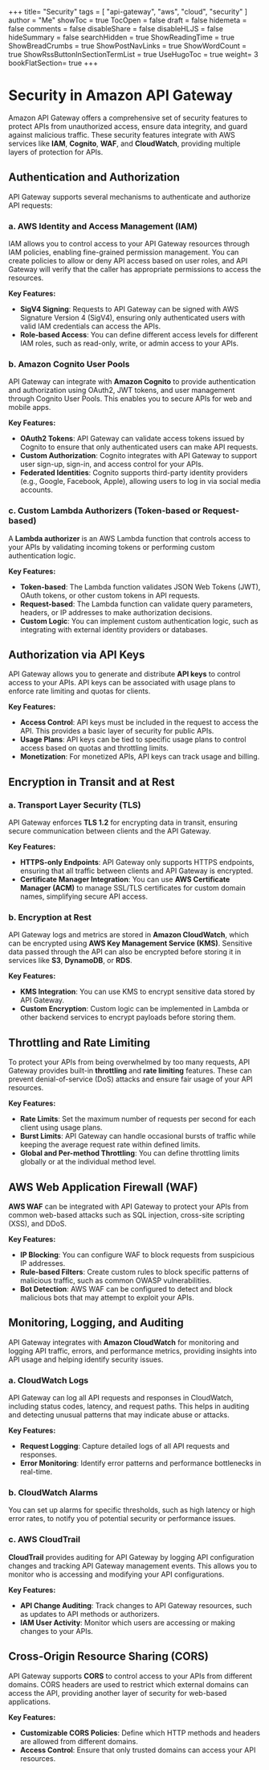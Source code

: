 +++
title= "Security"
tags = [ "api-gateway", "aws", "cloud", "security" ]
author = "Me"
showToc = true
TocOpen = false
draft = false
hidemeta = false
comments = false
disableShare = false
disableHLJS = false
hideSummary = false
searchHidden = true
ShowReadingTime = true
ShowBreadCrumbs = true
ShowPostNavLinks = true
ShowWordCount = true
ShowRssButtonInSectionTermList = true
UseHugoToc = true
weight= 3
bookFlatSection= true
+++

# Security in Amazon API Gateway

Amazon API Gateway offers a comprehensive set of security features to protect APIs from unauthorized access, ensure data integrity, and guard against malicious traffic. These security features integrate with AWS services like **IAM**, **Cognito**, **WAF**, and **CloudWatch**, providing multiple layers of protection for APIs.

## Authentication and Authorization

API Gateway supports several mechanisms to authenticate and authorize API requests:

### a. **AWS Identity and Access Management (IAM)**
IAM allows you to control access to your API Gateway resources through IAM policies, enabling fine-grained permission management. You can create policies to allow or deny API access based on user roles, and API Gateway will verify that the caller has appropriate permissions to access the resources.

**Key Features:**
- **SigV4 Signing**: Requests to API Gateway can be signed with AWS Signature Version 4 (SigV4), ensuring only authenticated users with valid IAM credentials can access the APIs.
- **Role-based Access**: You can define different access levels for different IAM roles, such as read-only, write, or admin access to your APIs.

### b. **Amazon Cognito User Pools**
API Gateway can integrate with **Amazon Cognito** to provide authentication and authorization using OAuth2, JWT tokens, and user management through Cognito User Pools. This enables you to secure APIs for web and mobile apps.

**Key Features:**
- **OAuth2 Tokens**: API Gateway can validate access tokens issued by Cognito to ensure that only authenticated users can make API requests.
- **Custom Authorization**: Cognito integrates with API Gateway to support user sign-up, sign-in, and access control for your APIs.
- **Federated Identities**: Cognito supports third-party identity providers (e.g., Google, Facebook, Apple), allowing users to log in via social media accounts.

### c. **Custom Lambda Authorizers (Token-based or Request-based)**
A **Lambda authorizer** is an AWS Lambda function that controls access to your APIs by validating incoming tokens or performing custom authentication logic.

**Key Features:**
- **Token-based**: The Lambda function validates JSON Web Tokens (JWT), OAuth tokens, or other custom tokens in API requests.
- **Request-based**: The Lambda function can validate query parameters, headers, or IP addresses to make authorization decisions.
- **Custom Logic**: You can implement custom authentication logic, such as integrating with external identity providers or databases.

## Authorization via API Keys

API Gateway allows you to generate and distribute **API keys** to control access to your APIs. API keys can be associated with usage plans to enforce rate limiting and quotas for clients.

**Key Features:**
- **Access Control**: API keys must be included in the request to access the API. This provides a basic layer of security for public APIs.
- **Usage Plans**: API keys can be tied to specific usage plans to control access based on quotas and throttling limits.
- **Monetization**: For monetized APIs, API keys can track usage and billing.

## Encryption in Transit and at Rest

### a. **Transport Layer Security (TLS)**
API Gateway enforces **TLS 1.2** for encrypting data in transit, ensuring secure communication between clients and the API Gateway.

**Key Features:**
- **HTTPS-only Endpoints**: API Gateway only supports HTTPS endpoints, ensuring that all traffic between clients and API Gateway is encrypted.
- **Certificate Manager Integration**: You can use **AWS Certificate Manager (ACM)** to manage SSL/TLS certificates for custom domain names, simplifying secure API access.

### b. **Encryption at Rest**
API Gateway logs and metrics are stored in **Amazon CloudWatch**, which can be encrypted using **AWS Key Management Service (KMS)**. Sensitive data passed through the API can also be encrypted before storing it in services like **S3**, **DynamoDB**, or **RDS**.

**Key Features:**
- **KMS Integration**: You can use KMS to encrypt sensitive data stored by API Gateway.
- **Custom Encryption**: Custom logic can be implemented in Lambda or other backend services to encrypt payloads before storing them.

## Throttling and Rate Limiting

To protect your APIs from being overwhelmed by too many requests, API Gateway provides built-in **throttling** and **rate limiting** features. These can prevent denial-of-service (DoS) attacks and ensure fair usage of your API resources.

**Key Features:**
- **Rate Limits**: Set the maximum number of requests per second for each client using usage plans.
- **Burst Limits**: API Gateway can handle occasional bursts of traffic while keeping the average request rate within defined limits.
- **Global and Per-method Throttling**: You can define throttling limits globally or at the individual method level.

## AWS Web Application Firewall (WAF)

**AWS WAF** can be integrated with API Gateway to protect your APIs from common web-based attacks such as SQL injection, cross-site scripting (XSS), and DDoS.

**Key Features:**
- **IP Blocking**: You can configure WAF to block requests from suspicious IP addresses.
- **Rule-based Filters**: Create custom rules to block specific patterns of malicious traffic, such as common OWASP vulnerabilities.
- **Bot Detection**: AWS WAF can be configured to detect and block malicious bots that may attempt to exploit your APIs.

## Monitoring, Logging, and Auditing

API Gateway integrates with **Amazon CloudWatch** for monitoring and logging API traffic, errors, and performance metrics, providing insights into API usage and helping identify security issues.

### a. **CloudWatch Logs**
API Gateway can log all API requests and responses in CloudWatch, including status codes, latency, and request paths. This helps in auditing and detecting unusual patterns that may indicate abuse or attacks.

**Key Features:**
- **Request Logging**: Capture detailed logs of all API requests and responses.
- **Error Monitoring**: Identify error patterns and performance bottlenecks in real-time.

### b. **CloudWatch Alarms**
You can set up alarms for specific thresholds, such as high latency or high error rates, to notify you of potential security or performance issues.

### c. **AWS CloudTrail**
**CloudTrail** provides auditing for API Gateway by logging API configuration changes and tracking API Gateway management events. This allows you to monitor who is accessing and modifying your API configurations.

**Key Features:**
- **API Change Auditing**: Track changes to API Gateway resources, such as updates to API methods or authorizers.
- **IAM User Activity**: Monitor which users are accessing or making changes to your APIs.

## Cross-Origin Resource Sharing (CORS)

API Gateway supports **CORS** to control access to your APIs from different domains. CORS headers are used to restrict which external domains can access the API, providing another layer of security for web-based applications.

**Key Features:**
- **Customizable CORS Policies**: Define which HTTP methods and headers are allowed from different domains.
- **Access Control**: Ensure that only trusted domains can access your API resources.